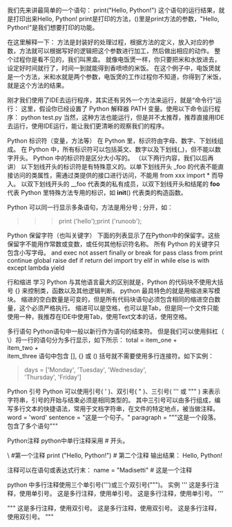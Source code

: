 我们先来讲最简单的一个语句：
print("Hello, Python!")
这个语句的运行结果，就是打印出来Hello, Python!
print是打印的方法，()里是print方法的参数，"Hello, Python!"是我们想要打印的功能。

在这里解释一下：
方法是封装好的处理过程，根据方法的定义，放入对应的参数，方法就可以根据写好的逻辑把这个参数进行加工，然后做出相应的动作。
整个过程你是看不见的，我们叫黑盒。
就像电饭煲一样，你只要把米和水放进去，设定好时间就行了，时间一到就能得到香喷喷的米饭。
在这个例子中，电饭煲就是一个方法，米和水就是两个参数，电饭煲的工作过程你不知道，你得到了米饭，就是这个方法的结果。

刚才我们使用了IDE去运行程序，其实还有另外一个方法来运行，就是“命令行”运行：
这里，假设你已经设置了 Python 解释器 PATH 变量。使用以下命令运行程序：
python test.py
当然，这种方法也能运行，但是并不太推荐，推荐直接用IDE去运行，使用IDE运行，能让我们更清晰的观察我们的程序。


Python 标识符（变量，方法等）
在 Python 里，标识符由字母、数字、下划线组成。
在 Python 中，所有标识符可以包括英文、数字以及下划线(_)，但不能以数字开头。
Python 中的标识符是区分大小写的。
（以下两行内容，我们以后再讲）
以下划线开头的标识符是有特殊意义的。以单下划线开头 _foo 的代表不能直接访问的类属性，需通过类提供的接口进行访问，不能用 from xxx import * 而导入。
以双下划线开头的 __foo 代表类的私有成员，以双下划线开头和结尾的 __foo__ 代表 Python 里特殊方法专用的标识，如 __init__() 代表类的构造函数。

Python 可以同一行显示多条语句，方法是用分号 ; 分开，如：
>>> print ('hello');print ('runoob');


Python 保留字符（也叫关键字）
下面的列表显示了在Python中的保留字。这些保留字不能用作常数或变数，或任何其他标识符名称。
所有 Python 的关键字只包含小写字母。
and         exec        not
assert	    finally	    or
break	    for	        pass
class	    from	    print
continue	global	    raise
def	        if	        return
del	        import	    try
elif	    in	        while
else	    is	        with
except	    lambda	    yield

行和缩进
学习 Python 与其他语言最大的区别就是，Python 的代码块不使用大括号 {} 来控制类，函数以及其他逻辑判断。
python 最具特色的就是用缩进来写模块。
缩进的空白数量是可变的，但是所有代码块语句必须包含相同的缩进空白数量，这个必须严格执行。
缩进可以是空格，也可以是Tab，但是同一个文件只能使用一种，我推荐在IDE中使用Tab，使用Text文本的话，使用空格。

多行语句
Python语句中一般以新行作为语句的结束符。
但是我们可以使用斜杠（ \）将一行的语句分为多行显示，如下所示：
total = item_one + \
        item_two + \
        item_three
语句中包含 [], {} 或 () 括号就不需要使用多行连接符。如下实例：
> days = ['Monday', 'Tuesday', 'Wednesday',\
         'Thursday', 'Friday']


Python 引号
Python 可以使用引号( ' )、双引号( " )、三引号( ''' 或 """ ) 来表示字符串，引号的开始与结束必须是相同类型的。
其中三引号可以由多行组成，编写多行文本的快捷语法，常用于文档字符串，在文件的特定地点，被当做注释。
word = 'word'
sentence = "这是一个句子。"
paragraph = """这是一个段落。
包含了多个语句"""

Python注释
python中单行注释采用 # 开头。

\ #第一个注释
print ("Hello, Python!")  # 第二个注释
输出结果：
Hello, Python!

注释可以在语句或表达式行末：
name = "Madisetti" # 这是一个注释

python 中多行注释使用三个单引号(''')或三个双引号(""")。
实例
'''
这是多行注释，使用单引号。
这是多行注释，使用单引号。
这是多行注释，使用单引号。
'''

"""
这是多行注释，使用双引号。
这是多行注释，使用双引号。
这是多行注释，使用双引号。
"""